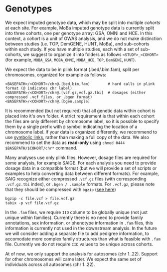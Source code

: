 # Genotypes

We expect imputed genotype data, which may be split into multiple *cohorts* at each site.
For example, MoBa imputed genotype data is currently split into three cohorts, one per genotype array: GSA, OMNI and HCE.
In this context, a *cohort* is a unit of GWAS analysis, and we do not make distinction between studies (i.e. TOP, DemGENE, HUNT, MoBa),
and sub-cohorts within each study.
If you have multiple studies, each with a set of sub-cohorts,
we suggest to organize it into folders as follows ``<STUDY>_<COHORT>``
(for example, ``MOBA_GSA``, ``MOBA_OMNI``, ``MOBA_HCE``, ``TOP``, ``DemGENE``, ``HUNT``).

We expect the data to be in plink format (.bed/.bim.fam), split per chromosomes, organized for example as follows:

```
<BASEPATH>/<COHORT>/chr@.[bed,bim,fam]        # hard calls in plink format (@ indicates chr label)
<BASEPATH>/<COHORT>/chr@.[vcf.gz,vcf.gz.tbi]  # dosages (either compressed .vcf files, or .bgen format)
<BASEPATH>/<COHORT>/chr@.[bgen,sample]
```

It is recommended (but not required) that all genetic data within cohort is placed into it's own folder.
A strict requirement is that within each cohort the files are only different by chromosome label, so it is possible
to specify them by a single prefix with ``@`` symbol indicating the location of a chromosome label.
If your data is organized differently, we recommend to use
[symbolic links](https://stackoverflow.com/questions/1951742/how-can-i-symlink-a-file-in-linux),
rather than making a full copy of the data.
We also recommend to set the data as **read-only** using ``chmod 0444 $BASEPATH/$COHORT/chr*`` command.

Many analyses use only plink files.
However, dosage files are required for some analysis, for example SAIGE.
For each analysis you need to provide dosage data in a compatible format
(but we will provide a set of scripts or examples to help converting data between different formats).
For example, SAIG recognize either compressed ``.vcf.gz`` files (with corresponding ``.vcf.gz.tbi`` index),
or ``.bgen / .sample`` formats.
For ``.vcf.gz``, please note that they should be compressed with ``bgzip`` ([see here](https://www.biostars.org/p/59492/))

```
bgzip -c file.vcf > file.vcf.gz
tabix -p vcf file.vcf.gz
```

In the ``.fam`` files, we require ``IID`` column to be globally unique (not just unique within families).
Currently there is no need to provide family annotations, sex information, or phenotype information in ``.fam`` files,
this information is currently not used in the downstream analysis.
In the future we will consider adding a separate file to add pedigree information,
to accomodate more complex family structures than what is feasible with ``.fam`` file.
Currently we do not require ``IID`` values to be unique across cohorts.
  
At of now, we only support the analysis for autosomes (chr 1..22).
Support for other chromosomes will came later.
We expect the same set of individuals across all autosomes (chr 1..22).
